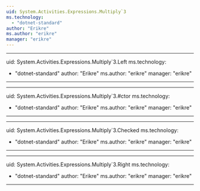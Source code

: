 ```yaml
---
uid: System.Activities.Expressions.Multiply`3
ms.technology: 
  - "dotnet-standard"
author: "Erikre"
ms.author: "erikre"
manager: "erikre"
---
```


---
uid: System.Activities.Expressions.Multiply`3.Left
ms.technology: 
  - "dotnet-standard"
author: "Erikre"
ms.author: "erikre"
manager: "erikre"
---

---
uid: System.Activities.Expressions.Multiply`3.#ctor
ms.technology: 
  - "dotnet-standard"
author: "Erikre"
ms.author: "erikre"
manager: "erikre"
---

---
uid: System.Activities.Expressions.Multiply`3.Checked
ms.technology: 
  - "dotnet-standard"
author: "Erikre"
ms.author: "erikre"
manager: "erikre"
---

---
uid: System.Activities.Expressions.Multiply`3.Right
ms.technology: 
  - "dotnet-standard"
author: "Erikre"
ms.author: "erikre"
manager: "erikre"
---
